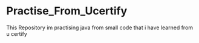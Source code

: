 # Practise_From_Ucertify
This Repository im practising java from small code that i have learned from u certify
